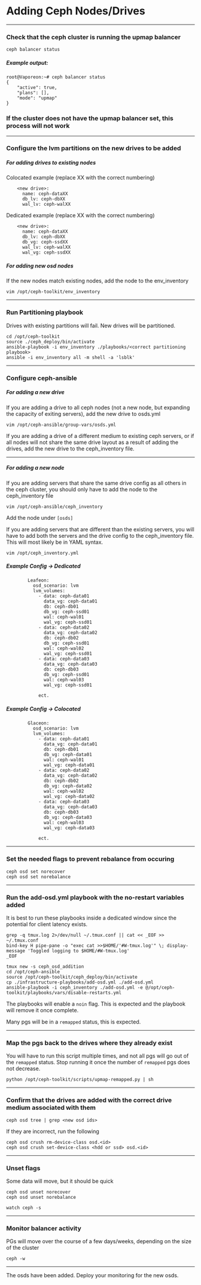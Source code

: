 # Adding Ceph Nodes/Drives

---

### Check that the ceph cluster is running the upmap balancer

```
ceph balancer status
```

##### Example output:

```
root@Vaporeon:~# ceph balancer status
{
    "active": true, 
    "plans": [], 
    "mode": "upmap"
}
```


### If the cluster does not have the upmap balancer set, this process will not work

---


### Configure the lvm partitions on the new drives to be added

##### For adding drives to existing nodes

Colocated example (replace XX with the correct numbering)
```
    <new drive>:
      name: ceph-dataXX
      db_lv: ceph-dbXX
      wal_lv: ceph-walXX
```

Dedicated example (replace XX with the correct numbering)
```
    <new drive>:
      name: ceph-dataXX
      db_lv: ceph-dbXX
      db_vg: ceph-ssdXX
      wal_lv: ceph-walXX
      wal_vg: ceph-ssdXX
```

##### For adding new osd nodes

If the new nodes match existing nodes, add the node to the env_inventory

``` 
vim /opt/ceph-toolkit/env_inventory
```

---
### Run Partitioning playbook

Drives with existing partitions will fail. New drives will be partitioned. 

```
cd /opt/ceph-toolkit
source ./ceph_deploy/bin/activate
ansible-playbook -i env_inventory ./playbooks/<correct partitioning playbook>
ansible -i env_inventory all -m shell -a 'lsblk'
```
---

### Configure ceph-ansible

##### For adding a new drive

If you are adding a drive to all ceph nodes (not a new node, but expanding the capacity of exiting servers), add the new drive to osds.yml

```
vim /opt/ceph-ansible/group-vars/osds.yml
```

If you are adding a drive of a different medium to existing ceph servers, or if all nodes will not share the same drive layout as a result of adding the drives, add the new drive to the ceph_inventory file. 

---

##### For adding a new node


If you are adding servers that share the same drive config as all others in the ceph cluster, you should only have to add the node to the ceph_inventory file

``` 
vim /opt/ceph-ansible/ceph_inventory
```

Add the node under `[osds]`

If you are adding servers that are different than the existing servers, you will have to add both the servers and the drive config to the ceph_inventory file. This will most likely be in YAML syntax.

```
vim /opt/ceph_inventory.yml
```

##### Example Config -> Dedicated 

```
        Leafeon:
          osd_scenario: lvm
          lvm_volumes:
            - data: ceph-data01
              data_vg: ceph-data01
              db: ceph-db01
              db_vg: ceph-ssd01
              wal: ceph-wal01
              wal_vg: ceph-ssd01
            - data: ceph-data02
              data_vg: ceph-data02
              db: ceph-db02
              db_vg: ceph-ssd01
              wal: ceph-wal02
              wal_vg: ceph-ssd01
            - data: ceph-data03
              data_vg: ceph-data03
              db: ceph-db03
              db_vg: ceph-ssd01
              wal: ceph-wal03
              wal_vg: ceph-ssd01

            ect.
```

##### Example Config -> Colocated 

```
        Glaceon:
          osd_scenario: lvm
          lvm_volumes:
            - data: ceph-data01
              data_vg: ceph-data01
              db: ceph-db01
              db_vg: ceph-data01
              wal: ceph-wal01
              wal_vg: ceph-data01
            - data: ceph-data02
              data_vg: ceph-data02
              db: ceph-db02
              db_vg: ceph-data02
              wal: ceph-wal02
              wal_vg: ceph-data02
            - data: ceph-data03
              data_vg: ceph-data03
              db: ceph-db03
              db_vg: ceph-data03
              wal: ceph-wal03
              wal_vg: ceph-data03
        
            ect.
```

---

### Set the needed flags to prevent rebalance from occuring

```
ceph osd set norecover
ceph osd set norebalance
```
---


### Run the add-osd.yml playbook with the no-restart variables added

It is best to run these playbooks inside a dedicated window since the potential for client latency exists.

```
grep -q tmux.log 2>/dev/null ~/.tmux.conf || cat << _EOF >> ~/.tmux.conf
bind-key H pipe-pane -o "exec cat >>$HOME/'#W-tmux.log'" \; display-message 'Toggled logging to $HOME/#W-tmux.log'
_EOF

tmux new -s ceph_osd_addition
cd /opt/ceph-ansible
source /opt/ceph-toolkit/ceph_deploy/bin/activate
cp ./infrastructure-playbooks/add-osd.yml ./add-osd.yml
ansible-playbook -i ceph_inventory ./add-osd.yml -e @/opt/ceph-toolkit/playbooks/vars/disable-restarts.yml
```

The playbooks will enable a `noin` flag. This is expected and the playbook will remove it once complete. 

Many pgs will be in a `remapped` status, this is expected.

---

### Map the pgs back to the drives where they already exist

You will have to run this script multiple times, and not all pgs will go out of the `remapped` status. Stop running it once the number of `remapped` pgs does not decrease.

```
python /opt/ceph-toolkit/scripts/upmap-remapped.py | sh
```

---

### Confirm that the drives are added with the correct drive medium associated with them

``` 
ceph osd tree | grep <new osd ids> 
```

If they are incorrect, run the following

```
ceph osd crush rm-device-class osd.<id>
ceph osd crush set-device-class <hdd or ssd> osd.<id>
```

---

### Unset flags 

Some data will move, but it should be quick

```
ceph osd unset norecover
ceph osd unset norebalance

watch ceph -s 
```

---

### Monitor balancer activity

PGs will move over the course of a few days/weeks, depending on the size of the cluster

``` 
ceph -w
```
---

The osds have been added. Deploy your monitoring for the new osds. 

